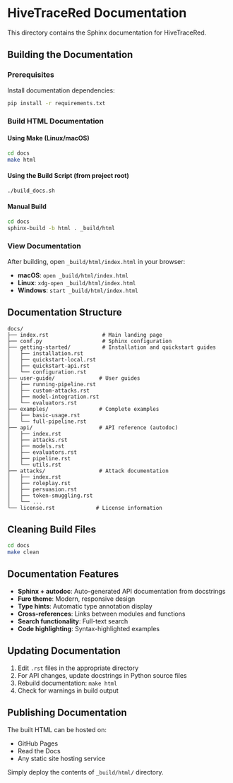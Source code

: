 # HiveTraceRed Documentation

This directory contains the Sphinx documentation for HiveTraceRed.

## Building the Documentation

### Prerequisites

Install documentation dependencies:

```bash
pip install -r requirements.txt
```

### Build HTML Documentation

#### Using Make (Linux/macOS)

```bash
cd docs
make html
```

#### Using the Build Script (from project root)

```bash
./build_docs.sh
```

#### Manual Build

```bash
cd docs
sphinx-build -b html . _build/html
```

### View Documentation

After building, open `_build/html/index.html` in your browser:

- **macOS**: `open _build/html/index.html`
- **Linux**: `xdg-open _build/html/index.html`
- **Windows**: `start _build/html/index.html`

## Documentation Structure

```
docs/
├── index.rst                 # Main landing page
├── conf.py                   # Sphinx configuration
├── getting-started/          # Installation and quickstart guides
│   ├── installation.rst
│   ├── quickstart-local.rst
│   ├── quickstart-api.rst
│   └── configuration.rst
├── user-guide/              # User guides
│   ├── running-pipeline.rst
│   ├── custom-attacks.rst
│   ├── model-integration.rst
│   └── evaluators.rst
├── examples/                # Complete examples
│   ├── basic-usage.rst
│   └── full-pipeline.rst
├── api/                     # API reference (autodoc)
│   ├── index.rst
│   ├── attacks.rst
│   ├── models.rst
│   ├── evaluators.rst
│   ├── pipeline.rst
│   └── utils.rst
├── attacks/                 # Attack documentation
│   ├── index.rst
│   ├── roleplay.rst
│   ├── persuasion.rst
│   ├── token-smuggling.rst
│   └── ...
└── license.rst             # License information
```

## Cleaning Build Files

```bash
cd docs
make clean
```

## Documentation Features

- **Sphinx + autodoc**: Auto-generated API documentation from docstrings
- **Furo theme**: Modern, responsive design
- **Type hints**: Automatic type annotation display
- **Cross-references**: Links between modules and functions
- **Search functionality**: Full-text search
- **Code highlighting**: Syntax-highlighted examples

## Updating Documentation

1. Edit `.rst` files in the appropriate directory
2. For API changes, update docstrings in Python source files
3. Rebuild documentation: `make html`
4. Check for warnings in build output

## Publishing Documentation

The built HTML can be hosted on:

- GitHub Pages
- Read the Docs
- Any static site hosting service

Simply deploy the contents of `_build/html/` directory.